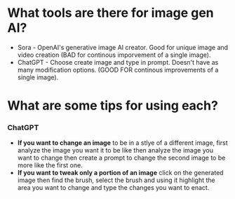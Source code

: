 # What tools are there for image gen AI?
- Sora - OpenAI's generative image AI creator. Good for unique image and video creation (BAD for continous imporvement of a single image).
- ChatGPT - Choose create image and type in prompt. Doesn't have as many modification options. (GOOD FOR continous improvements of a single image).

# What are some tips for using each?
### ChatGPT
- **If you want to change an image** to be in a stlye of a different image, first analyze the image you want it to be like then analyze the image you want to change then create a prompt to change the second image to be more like the first one. 
- **If you want to tweak only a portion of an image** click on the generated image then find the brush, select the brush and using it highlight the area you want to change and type the changes you want to enact.